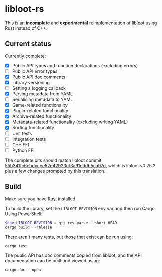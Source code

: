 # libloot-rs

This is an **incomplete** and **experimental** reimplementation of [libloot](https://github.com/loot/libloot) using Rust instead of C++.

## Current status

Currently complete:

- [x] Public API types and function declarations (excluding errors)
- [ ] Public API error types
- [x] Public API doc comments
- [x] Library versioning
- [ ] Setting a logging callback
- [x] Parsing metadata from YAML
- [ ] Serialising metadata to YAML
- [x] Game-related functionality
- [x] Plugin-related functionality
- [x] Archive-related functionality
- [x] Metadata-related functionality (excluding writing YAML)
- [x] Sorting functionality
- [ ] Unit tests
- [ ] Integration tests
- [ ] C++ FFI
- [ ] Python FFI

The complete bits should match libloot commit [55b341fc6cbdccee52e42923c13a91eddb5ca97d](https://github.com/loot/libloot/commit/55b341fc6cbdccee52e42923c13a91eddb5ca97d), which is libloot v0.25.3 plus a few changes prompted by this translation.

## Build

Make sure you have [Rust](https://www.rust-lang.org/) installed.

To build the library, set the `LIBLOOT_REVISION` env var and then run Cargo. Using PowerShell:

```powershell
$env:LIBLOOT_REVISION = git rev-parse --short HEAD
cargo build --release
```

There aren't many tests, but those that exist can be run using:

```
cargo test
```

The public API has doc comments copied from libloot, and the API documentation can be built and viewed using:

```
cargo doc --open
```
